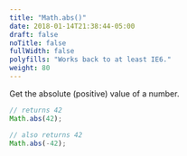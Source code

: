 ```yaml
---
title: "Math.abs()"
date: 2018-01-14T21:38:44-05:00
draft: false
noTitle: false
fullWidth: false
polyfills: "Works back to at least IE6."
weight: 80
---
```


Get the absolute (positive) value of a number.

```javascript
// returns 42
Math.abs(42);

// also returns 42
Math.abs(-42);
```
